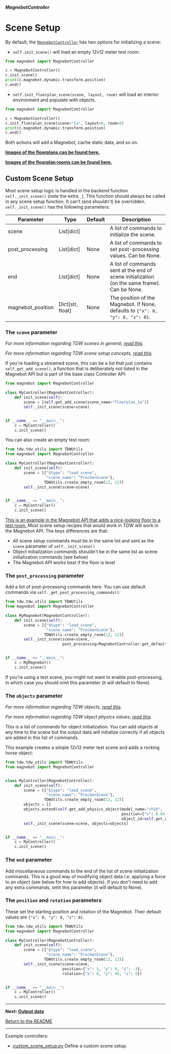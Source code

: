 ##### MagnebotController

# Scene Setup

By default, the [`MagnebotController`](../../api/magnebot_controller.md) has two options for initializing a scene:

- `self.init_scene()` will load an empty 12x12 meter test room:

```python
from magnebot import MagnebotController

c = MagnebotController()
c.init_scene()
print(c.magnebot.dynamic.transform.position)
c.end()
```

- `self.init_floorplan_scene(scene, layout, room)` will load an interior environment and populate with objects. 

```python
from magnebot import MagnebotController

c = MagnebotController()
c.init_floorplan_scene(scene="1a", layout=0, room=0)
print(c.magnebot.dynamic.transform.position)
c.end()
```

Both actions will add a Magnebot, cache static data, and so on.

[**Images of the floorplans can be found here.**](https://github.com/alters-mit/magnebot/tree/main/doc/images/floorplans) 

[**Images of the floorplan rooms can be found here.**](https://github.com/alters-mit/magnebot/tree/main/doc/images/rooms) 

## Custom Scene Setup

Most scene setup logic is handled in the backend function `self._init_scene()` (note the extra `_`). This function should always be called in any scene setup function. It can't (and shouldn't) be overridden. `self._init_scene()` has the following parameters:

| Parameter         | Type             | Default | Description                                                  |
| ----------------- | ---------------- | ------- | ------------------------------------------------------------ |
| scene             | List[dict]       |         | A list of commands to initialize the scene.                  |
| post_processing   | List[dict]       | None    | A list of commands to set post-processing values. Can be None. |
| end               | List[dict]       | None    | A list of commands sent at the end of scene initialization (on the same frame). Can be None. |
| magnebot_position | Dict[str, float] | None    | The position of the Magnebot. If None, defaults to `{"x": 0, "y": 0, "z": 0}`. |

### The `scene` parameter

*For more information regarding TDW scenes in general, [read this](https://github.com/threedworld-mit/tdw/blob/master/Documentation/lessons/core_concepts/scenes.md).*

*For more information regarding TDW scene setup concepts, [read this](https://github.com/threedworld-mit/tdw/blob/master/Documentation/lessons/objects_and_scenes/overview.md).*

If you're loading a streamed scene, this can be a list that just contains `self.get_add_scene()`, a function that is deliberately not listed in the Magnebot API but is  part of the base class Controller API:

```python
from magnebot import MagnebotController

class MyController(MagnebotController):
    def init_scene(self):
        scene = [self.get_add_scene(scene_name="floorplan_1a")]
        self._init_scene(scene=scene)


if __name__ == "__main__":
    c = MyController()
    c.init_scene()
```

You can also create an empty test room:

```python
from tdw.tdw_utils import TDWUtils
from magnebot import MagnebotController

class MyController(MagnebotController):
    def init_scene(self):
        scene = [{"$type": "load_scene", 
                  "scene_name": "ProcGenScene"},
                 TDWUtils.create_empty_room(12, 12)]
        self._init_scene(scene=scene)


if __name__ == "__main__":
    c = MyController()
    c.init_scene()
```

[This is an example in the Magnebot API that adds a nice-looking floor to a test room.](https://github.com/alters-mit/magnebot/blob/main/controllers/promos/reach_high.py)  Most scene setup recipes that would work in TDW will work in the Magnebot API. The keys differences are that:

- All scene setup commands must be in the same list and sent as the `scene` parameter of `self._init_scene()`
- Object initialization commands shouldn't be in the same list as scene initialization commands (see below)
- The Magnebot API works best if the floor is level

### The `post_processing` parameter

Add a list of post-processing commands here. You can use default commands via `self._get_post_processing_commands()`:

```python
from tdw.tdw_utils import TDWUtils
from magnebot import MagnebotController

class MyMagnebot(MagnebotController):
    def init_scene(self):
        scene = [{"$type": "load_scene",
                  "scene_name": "ProcGenScene"},
                 TDWUtils.create_empty_room(12, 12)]
        self._init_scene(scene=scene,
                         post_processing=MagnebotController.get_default_post_processing_commands())


if __name__ == "__main__":
    c = MyMagnebot()
    c.init_scene()
```

If you're using a test scene, you might not want to enable  post-processing, in which case you should omit this parameter (it will  default to None).

### The `objects` parameter

*For more information regarding TDW objects, [read this](https://github.com/threedworld-mit/tdw/blob/master/Documentation/lessons/core_concepts/objects.md).*

*For more information regarding TDW object physics values, [read this](https://github.com/threedworld-mit/tdw/blob/master/Documentation/lessons/physx/physics_objects.md).*

This is a list of commands for object initialization. You can add objects at any time to the scene but the output data will initialize correctly if all objects are added in this list of commands.

This example creates a simple 12x12 meter test scene and adds a rocking horse object:

```python
from tdw.tdw_utils import TDWUtils
from magnebot import MagnebotController


class MyController(MagnebotController):
    def init_scene(self):
        scene = [{"$type": "load_scene",
                  "scene_name": "ProcGenScene"},
                 TDWUtils.create_empty_room(12, 12)]
        objects = []
        objects.extend(self.get_add_physics_object(model_name="rh10",
                                                   position={"x": 0.04, "y": 0, "z": 1.081},
                                                   object_id=self.get_unique_id()))
        self._init_scene(scene=scene, objects=objects)


if __name__ == "__main__":
    c = MyController()
    c.init_scene()
```

### The `end` parameter

Add miscellaneous commands to the end of the list of scene  initialization commands. This is a good way of modifying object data  i.e. applying a force to an object (see below for how to add objects).  If you don't need to add any extra commands, omit this parameter (it  will default to None).

### The `position` and `rotation` parameters

These set the starting position and rotation of the Magnebot. Their default values are `{"x": 0, "y": 0, "z": 0}`.

```python
from tdw.tdw_utils import TDWUtils
from magnebot import MagnebotController

class MyController(MagnebotController):
    def init_scene(self):
        scene = [{"$type": "load_scene",
                  "scene_name": "ProcGenScene"},
                 TDWUtils.create_empty_room(12, 12)]
        self._init_scene(scene=scene,
                         position={"x": 1, "y": 0, "z": -3},
                         rotation={"x": 0, "y": 46, "z": 0})


if __name__ == "__main__":
    c = MyController()
    c.init_scene()
```

***

**Next: [Output data](output_data.md)**

[Return to the README](../../../README.md)

***

Example controllers:

- [custom_scene_setup.py](https://github.com/alters-mit/magnebot/blob/main/controllers/examples/magnebot_controller/custom_scene_setup.py) Define a custom scene setup.
